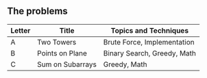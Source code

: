 ## The problems

|  Letter | Title                     | Topics and Techniques       |
|---------|---------------------------|-----------------------------|
|  A | Two Towers            | Brute Force, Implementation                        |
|  B | Points on Plane            | Binary Search, Greedy, Math                       |
|  C | Sum on Subarrays            | Greedy, Math                       |
